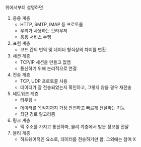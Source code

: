 위에서부터 설명하면

1. 응용 계층
   - HTTP, SMTP, IMAP 등 프로토콜
   - 우리가 사용하는 브라우저
   - 응용 서비스 수행
2. 표현 계층 
   - 코드 간의 번역 및 데이터 형식상의 차이를 변환
3. 세션 계층
   - TCP/IP 세션을 만들고 없앰
   - 통신하기 위해 논리적으로 연결
4. 전송 계층
   - TCP, UDP 프로토콜 사용
   - 데이터가 잘 전송되었는지 확인하고, 그렇지 않을 경우 재전송
5. 네트워크 계층
   - 라우팅 ⭐️
   - 데이터를 목적지까지 가장 안전하고 빠르게 전달하는 기능
   - 최단 경로 알고리즘
6. 링크 계층
   - 맥 주소를 가지고 통신하며, 물리 계층에서 받은 정보를 전달
7. 물리 계층
   - 하드웨어적인 요소로, 데이터를 전송하기만 함. 그외에는 참여 X